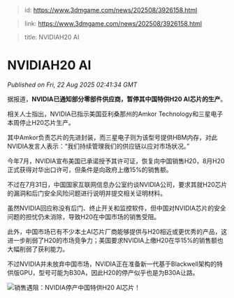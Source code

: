 > id: https://www.3dmgame.com/news/202508/3926158.html

> link: https://www.3dmgame.com/news/202508/3926158.html

> title: NVIDIAH20 AI

# NVIDIAH20 AI
_Published on Fri, 22 Aug 2025 02:41:34 GMT_

据报道，**NVIDIA已通知部分零部件供应商，暂停其中国特供H20 AI芯片的生产**。

相关人士指出，NVIDIA已指示美国亚利桑那州的Amkor Technology和三星电子本周停止H20芯片生产。

其中Amkor负责芯片的先进封装，而三星电子则为该型号提供HBM内存，对此NVIDIA发言人表示：“我们持续管理我们的供应链以应对市场状况。”

今年7月，NVIDIA宣布美国已承诺授予其许可证，恢复向中国销售H20，8月H20正式获得对华出口许可，但条件是向政府上缴15%的销售额。

不过在7月31日，中国国家互联网信息办公室约谈NVIDIA公司，要求其就H20芯片的漏洞和后门安全风险问题进行说明并提交相关证明材料。

虽然NVIDIA回应称没有后门、终止开关和监控软件，但中国对NVIDIA芯片的安全问题的担忧仍未消除，导致H20在中国市场的销售受阻。

此外，中国市场已有不少本土AI芯片厂商能够提供与H20相近或更优秀的产品，这进一步削弱了H20的市场竞争力；美国要求NVIDIA上缴H20在华15%的销售额也大幅削弱了获利能力。

不过NVIDIA并未放弃中国市场，NVIDIA正在准备新一代基于Blackwell架构的特供版GPU，型号可能为B30A，因此H20的停产似乎也是为B30A让路。

![销售遇阻：NVIDIA停产中国特供H20 AI芯片！](https://img.3dmgame.com/uploads/images/xiaz/20250822/1755830478_190673.png)
